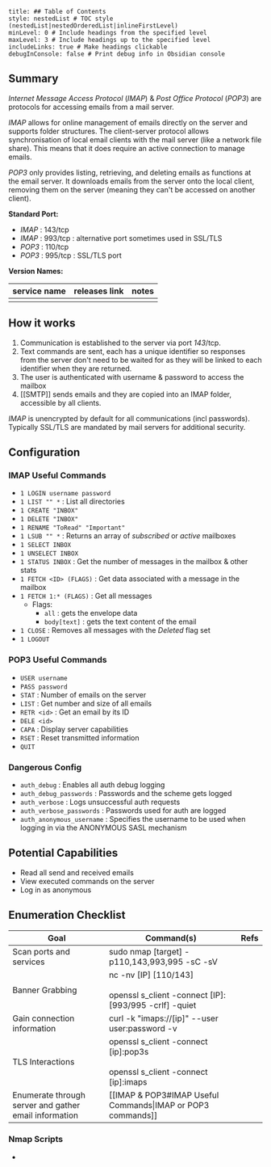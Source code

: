 ```table-of-contents
title: ## Table of Contents
style: nestedList # TOC style (nestedList|nestedOrderedList|inlineFirstLevel)
minLevel: 0 # Include headings from the specified level
maxLevel: 3 # Include headings up to the specified level
includeLinks: true # Make headings clickable
debugInConsole: false # Print debug info in Obsidian console
```

## Summary
*Internet Message Access Protocol* (*IMAP*) & *Post Office Protocol* (*POP3*) are protocols for accessing emails from a mail server. 

*IMAP* allows for online management of emails directly on the server and supports folder structures. The client-server protocol allows synchronisation of local email clients with the mail server (like a network file share). This means that it does require an active connection to manage emails.

*POP3* only provides listing, retrieving, and deleting emails as functions at the email server. It downloads emails from the server onto the local client, removing them on the server (meaning they can't be accessed on another client).



**Standard Port:** 
- *IMAP* : 143/tcp
- *IMAP* : 993/tcp : alternative port sometimes used in SSL/TLS
- *POP3* : 110/tcp
- *POP3* : 995/tcp : SSL/TLS port

**Version Names:** 

| service name | releases link | notes |
| ------------ | ------------- | ----- |
|              |               |       |
## How it works
1. Communication is established to the server via port *143*/tcp.
2. Text commands are sent, each has a unique identifier so responses from the server don't need to be waited for as they will be linked to each identifier when they are returned.
3. The user is authenticated with username & password to access the mailbox
4. [[SMTP]] sends emails and they are copied into an IMAP folder, accessible by all clients.

*IMAP* is unencrypted by default for all communications (incl passwords). Typically SSL/TLS are mandated by mail servers for additional security.


## Configuration
### IMAP Useful Commands
- `1 LOGIN username password`
- `1 LIST "" *` : List all directories
- `1 CREATE "INBOX"`
- `1 DELETE "INBOX"`
- `1 RENAME "ToRead" "Important"`
- `1 LSUB "" *` : Returns an array of *subscribed* or *active* mailboxes
- `1 SELECT INBOX`
- `1 UNSELECT INBOX`
- `1 STATUS INBOX` : Get the number of messages in the mailbox & other stats
- `1 FETCH <ID> (FLAGS)` : Get data associated with a message in the mailbox
- `1 FETCH 1:* (FLAGS)` : Get all messages
	- Flags:
		- `all` : gets the envelope data
		- `body[text]` : gets the text content of the email
- `1 CLOSE` : Removes all messages with the *Deleted* flag set
- `1 LOGOUT`
### POP3 Useful Commands
- `USER username`
- `PASS password`
- `STAT` : Number of emails on the server
- `LIST` : Get number and size of all emails
- `RETR <id>` : Get an email by its ID
- `DELE <id>`
- `CAPA` : Display server capabilities
- `RSET` : Reset transmitted information
- `QUIT`

### Dangerous Config
- `auth_debug` : Enables all auth debug logging
- `auth_debug_passwords` : Passwords and the scheme gets logged
- `auth_verbose` : Logs unsuccessful auth requests
- `auth_verbose_passwords` : Passwords used for auth are logged
- `auth_anonymous_username` : Specifies the username to be used when logging in via the ANONYMOUS SASL mechanism

## Potential Capabilities
- Read all send and received emails
- View executed commands on the server
- Log in as anonymous

## Enumeration Checklist

| Goal                                                  | Command(s)                                                                         | Refs |
| ----------------------------------------------------- | ---------------------------------------------------------------------------------- | ---- |
| Scan ports and services                               | sudo nmap [target] -p110,143,993,995 -sC -sV                                       |      |
| Banner Grabbing                                       | nc -nv [IP] [110/143]<br><br>openssl s_client -connect [IP]:[993/995 -crlf] -quiet |      |
| Gain connection information                           | curl -k "imaps://[ip]" --user user:password -v                                     |      |
| TLS Interactions                                      | openssl s_client -connect [ip]:pop3s<br><br>openssl s_client -connect [ip]:imaps   |      |
| Enumerate through server and gather email information | [[IMAP & POP3#IMAP Useful Commands\|IMAP or POP3 commands]]                        |      |
### Nmap Scripts
- 